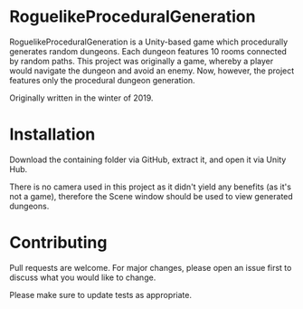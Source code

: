 # RoguelikeProceduralGeneration
RoguelikeProceduralGeneration is a Unity-based game which procedurally generates random dungeons. Each dungeon features 10 rooms connected by random paths. This project was originally a game, whereby a player would navigate the dungeon and avoid an enemy. Now, however, the project features only the procedural dungeon generation.

Originally written in the winter of 2019.

# Installation
Download the containing folder via GitHub, extract it, and open it via Unity Hub. 

There is no camera used in this project as it didn't yield any benefits (as it's not a game), therefore the Scene window should be used to view generated dungeons.

# Contributing
Pull requests are welcome. For major changes, please open an issue first to discuss what you would like to change.

Please make sure to update tests as appropriate.

